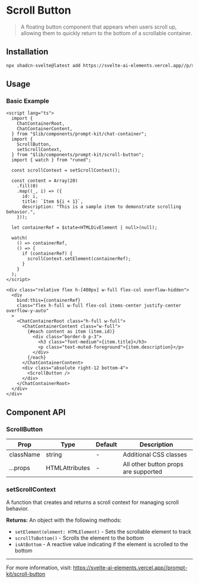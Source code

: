 # Scroll Button

> A floating button component that appears when users scroll up, allowing them to quickly return to the bottom of a scrollable container.

## Installation

```bash
npx shadcn-svelte@latest add https://svelte-ai-elements.vercel.app//p/scroll-button.json
```

## Usage

### Basic Example

```svelte
<script lang="ts">
  import {
    ChatContainerRoot,
    ChatContainerContent,
  } from "$lib/components/prompt-kit/chat-container";
  import {
    ScrollButton,
    setScrollContext,
  } from "$lib/components/prompt-kit/scroll-button";
  import { watch } from "runed";

  const scrollContext = setScrollContext();

  const content = Array(20)
    .fill(0)
    .map((_, i) => ({
      id: i,
      title: `Item ${i + 1}`,
      description: "This is a sample item to demonstrate scrolling behavior.",
    }));

  let containerRef = $state<HTMLDivElement | null>(null);

  watch(
    () => containerRef,
    () => {
      if (containerRef) {
        scrollContext.setElement(containerRef);
      }
    }
  );
</script>

<div class="relative flex h-[400px] w-full flex-col overflow-hidden">
  <div
    bind:this={containerRef}
    class="flex h-full w-full flex-col items-center justify-center overflow-y-auto"
  >
    <ChatContainerRoot class="h-full w-full">
      <ChatContainerContent class="w-full">
        {#each content as item (item.id)}
          <div class="border-b p-3">
            <h3 class="font-medium">{item.title}</h3>
            <p class="text-muted-foreground">{item.description}</p>
          </div>
        {/each}
      </ChatContainerContent>
      <div class="absolute right-12 bottom-4">
        <ScrollButton />
      </div>
    </ChatContainerRoot>
  </div>
</div>
```

## Component API

### ScrollButton

| Prop      | Type                              | Default | Description                          |
| --------- | --------------------------------- | ------- | ------------------------------------ |
| className | string                            | -       | Additional CSS classes               |
| ...props  | HTMLAttributes<HTMLButtonElement> | -       | All other button props are supported |

### setScrollContext

A function that creates and returns a scroll context for managing scroll behavior.

**Returns:** An object with the following methods:

- `setElement(element: HTMLElement)` - Sets the scrollable element to track
- `scrollToBottom()` - Scrolls the element to the bottom
- `isAtBottom` - A reactive value indicating if the element is scrolled to the bottom

---

For more information, visit: https://svelte-ai-elements.vercel.app//prompt-kit/scroll-button
